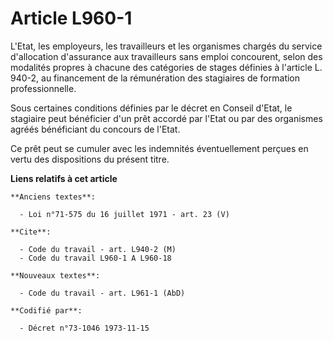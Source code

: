 # Article L960-1

L'Etat, les employeurs, les travailleurs et les organismes chargés du service d'allocation d'assurance aux travailleurs sans
emploi concourent, selon des modalités propres à chacune des catégories de stages définies à l'article L. 940-2, au
financement de la rémunération des stagiaires de formation professionnelle.

Sous certaines conditions définies par le décret en Conseil d'Etat, le stagiaire peut bénéficier d'un prêt accordé par l'Etat
ou par des organismes agréés bénéficiant du concours de l'Etat.

Ce prêt peut se cumuler avec les indemnités éventuellement perçues en vertu des dispositions du présent titre.

**Liens relatifs à cet article**

	**Anciens textes**:

	  - Loi n°71-575 du 16 juillet 1971 - art. 23 (V)

	**Cite**:

	  - Code du travail - art. L940-2 (M)
	  - Code du travail L960-1 A L960-18

	**Nouveaux textes**:

	  - Code du travail - art. L961-1 (AbD)

	**Codifié par**:

	  - Décret n°73-1046 1973-11-15
